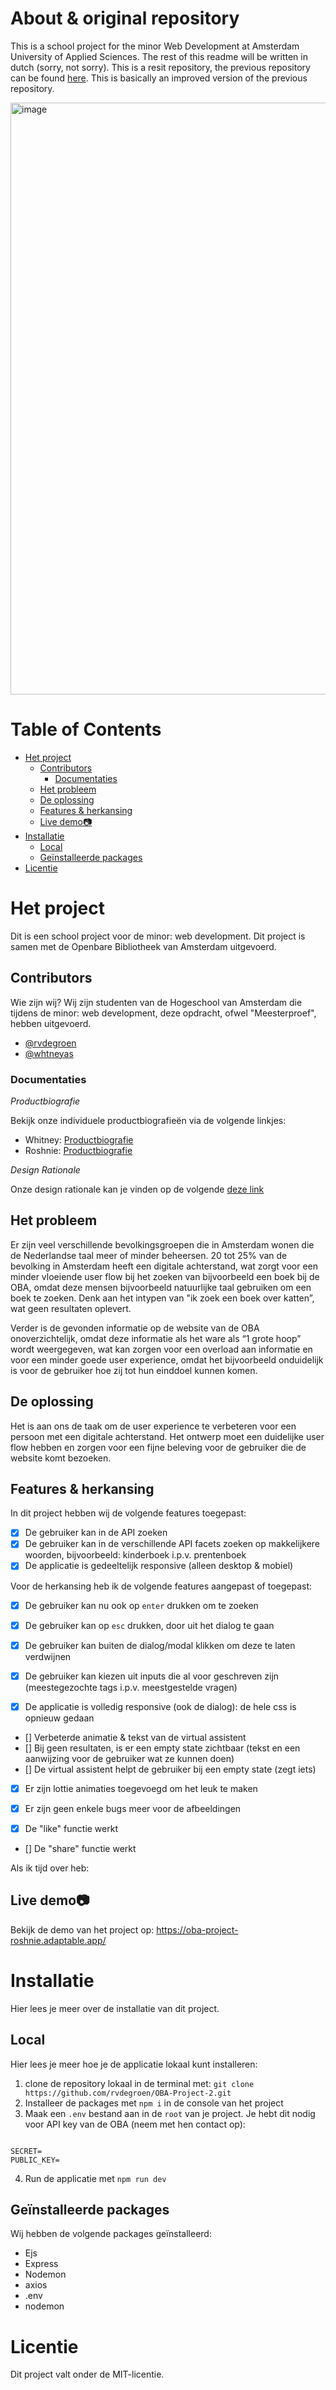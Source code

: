 # About & original repository

This is a school project for the minor Web Development at Amsterdam University of Applied Sciences. The rest of this readme will be written in dutch (sorry, not sorry). This is a resit repository, the previous repository can be found [here](https://github.com/rvdegroen/OBA-project). This is basically an improved version of the previous repository.

<img width="947" alt="image" src="https://github.com/rvdegroen/OBA-project/assets/90154152/38ee2950-9612-433f-8924-751fe57c25d7">

# Table of Contents

-   [Het project](#het-project)
    -   [Contributors](#contributors)
        -   [Documentaties](#documentaties)
    -   [Het probleem](#het-probleem)
    -   [De oplossing](#de-oplossing)
    -   [Features & herkansing](#features---herkansing)
    -   [Live demo📷](#live-demo--)
-   [Installatie](#installatie)
    -   [Local](#local)
    -   [Geïnstalleerde packages](#ge-nstalleerde-packages)
-   [Licentie](#licentie)

# Het project

Dit is een school project voor de minor: web development. Dit project is samen met de Openbare Bibliotheek van Amsterdam uitgevoerd.

## Contributors

Wie zijn wij? Wij zijn studenten van de Hogeschool van Amsterdam die tijdens de minor: web development, deze opdracht, ofwel "Meesterproef", hebben uitgevoerd.

-   [@rvdegroen](https://github.com/rvdegroen)
-   [@whtneyas](https://github.com/Whtneyas)

### Documentaties

_Productbiografie_

Bekijk onze individuele productbiografieën via de volgende linkjes:

-   Whitney: [Productbiografie](https://cypress-television-56d.notion.site/Productbiografie-4248856803614d9ead5d29b9522b4ef3?pvs=4)
-   Roshnie: [Productbiografie](https://www.dropbox.com/scl/fi/wujkk18ke502nmjy6v9ku/Meesterproef-Productbiografie-_-Roshnie-de-Groen.paper?rlkey=4ckgr0ca53xfxrcn2hg4nj8in&dl=0)

_Design Rationale_

Onze design rationale kan je vinden op de volgende [deze link](https://www.dropbox.com/scl/fi/9h787yko3atj6t267nhl1/Design-Rationale-_-OBA-Project.paper?dl=0&rlkey=jtvw7swgmgudjv76n0okkrj58)

## Het probleem

Er zijn veel verschillende bevolkingsgroepen die in Amsterdam wonen die de Nederlandse taal meer of minder beheersen. 20 tot 25% van de bevolking in Amsterdam heeft een digitale achterstand, wat zorgt voor een minder vloeiende user flow bij het zoeken van bijvoorbeeld een boek bij de OBA, omdat deze mensen bijvoorbeeld natuurlijke taal gebruiken om een boek te zoeken. Denk aan het intypen van "ik zoek een boek over katten”, wat geen resultaten oplevert.

Verder is de gevonden informatie op de website van de OBA onoverzichtelijk, omdat deze informatie als het ware als “1 grote hoop” wordt weergegeven, wat kan zorgen voor een overload aan informatie en voor een minder goede user experience, omdat het bijvoorbeeld onduidelijk is voor de gebruiker hoe zij tot hun einddoel kunnen komen.

## De oplossing

Het is aan ons de taak om de user experience te verbeteren voor een persoon met een digitale achterstand. Het ontwerp moet een duidelijke user flow hebben en zorgen voor een fijne beleving voor de gebruiker die de website komt bezoeken.

## Features & herkansing

In dit project hebben wij de volgende features toegepast:

-   [x] De gebruiker kan in de API zoeken
-   [x] De gebruiker kan in de verschillende API facets zoeken op makkelijkere woorden, bijvoorbeeld: kinderboek i.p.v. prentenboek
-   [x] De applicatie is gedeeltelijk responsive (alleen desktop & mobiel)

Voor de herkansing heb ik de volgende features aangepast of toegepast:

-   [x] De gebruiker kan nu ook op `enter` drukken om te zoeken
-   [x] De gebruiker kan op `esc` drukken, door uit het dialog te gaan
-   [x] De gebruiker kan buiten de dialog/modal klikken om deze te laten verdwijnen

-   [x] De gebruiker kan kiezen uit inputs die al voor geschreven zijn (meestegezochte tags i.p.v. meestgestelde vragen)
-   [x] De applicatie is volledig responsive (ook de dialog): de hele css is opnieuw gedaan

-   [] Verbeterde animatie & tekst van de virtual assistent
-   [] Bij geen resultaten, is er een empty state zichtbaar (tekst en een aanwijzing voor de gebruiker wat ze kunnen doen)
-   [] De virtual assistent helpt de gebruiker bij een empty state (zegt iets)
-   [x] Er zijn lottie animaties toegevoegd om het leuk te maken
-   [x] Er zijn geen enkele bugs meer voor de afbeeldingen

-   [x] De "like" functie werkt
-   [] De "share" functie werkt

Als ik tijd over heb:

## Live demo📷

Bekijk de demo van het project op: https://oba-project-roshnie.adaptable.app/

# Installatie

Hier lees je meer over de installatie van dit project.

## Local

Hier lees je meer hoe je de applicatie lokaal kunt installeren:

1. clone de repository lokaal in de terminal met: `git clone https://github.com/rvdegroen/OBA-Project-2.git`
2. Installeer de packages met `npm i` in de console van het project
3. Maak een `.env` bestand aan in de `root` van je project. Je hebt dit nodig voor API key van de OBA (neem met hen contact op):

```

SECRET=
PUBLIC_KEY=

```

4. Run de applicatie met `npm run dev`

## Geïnstalleerde packages

Wij hebben de volgende packages geïnstalleerd:

-   Ejs
-   Express
-   Nodemon
-   axios
-   .env
-   nodemon

# Licentie

Dit project valt onder de MIT-licentie.
